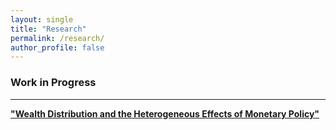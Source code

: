 ```yaml
---
layout: single
title: "Research"
permalink: /research/
author_profile: false
---
```


### Work in Progress
---

**["Wealth Distribution and the Heterogeneous Effects of Monetary Policy"](blue)**<br> 
<br> 

  <br>
    <br>
      <br>
        <br>
          <br>
            <br>
              <br>
                <br>
                  <br>
                    <br>
